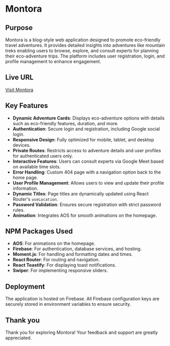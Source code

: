 # Montora

## Purpose
Montora is a blog-style web application designed to promote eco-friendly travel adventures. It provides detailed insights into adventures like mountain treks enabling users to browse, explore, and consult experts for planning their eco-adventure trips. The platform includes user registration, login, and profile management to enhance engagement.

## Live URL
[Visit Montora](https://montora-adv.web.app/)

## Key Features
- **Dynamic Adventure Cards**: Displays eco-adventure options with details such as eco-friendly features, duration, and more.
- **Authentication**: Secure login and registration, including Google social login.
- **Responsive Design**: Fully optimized for mobile, tablet, and desktop devices.
- **Private Routes**: Restricts access to adventure details and user profiles for authenticated users only.
- **Interactive Features**: Users can consult experts via Google Meet based on available time slots.
- **Error Handling**: Custom 404 page with a navigation option back to the home page.
- **User Profile Management**: Allows users to view and update their profile information.
- **Dynamic Titles**: Page titles are dynamically updated using React Router's `useLocation`.
- **Password Validation**: Ensures secure registration with strict password rules.
- **Animation**: Integrates AOS for smooth animations on the homepage.

## NPM Packages Used
- **AOS**: For animations on the homepage. 
- **Firebase**: For authentication, database services, and hosting.
- **Moment.js**: For handling and formatting dates and times.
- **React Router**: For routing and navigation. 
- **React Toastify**: For displaying toast notifications. 
- **Swiper**: For implementing responsive sliders.

## Deployment
The application is hosted on Firebase. All Firebase configuration keys are securely stored in environment variables to ensure security.


## Thank you
Thank you for exploring Montora! Your feedback and support are greatly appreciated. 
